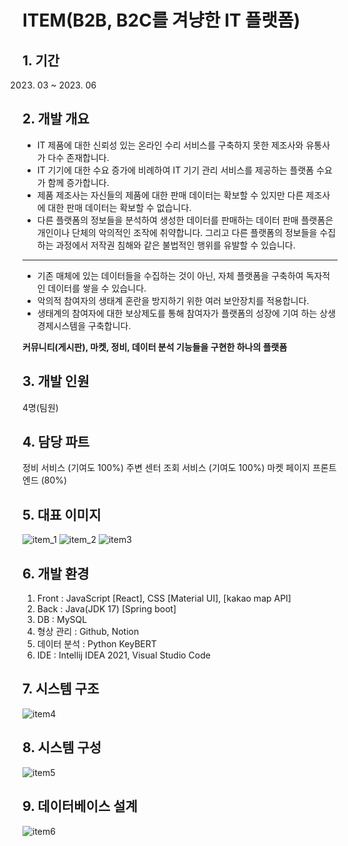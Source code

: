 # ITEM(B2B, B2C를 겨냥한 IT 플랫폼)  





          
      
## 1. 기간
2023. 03 ~ 2023. 06
## 2. 개발 개요
- IT 제품에 대한 신뢰성 있는 온라인 수리 서비스를 구축하지 못한 제조사와 유통사가 다수 존재합니다.
- IT 기기에 대한 수요 증가에 비례하여 IT 기기 관리 서비스를 제공하는 플랫폼 수요가 함께 증가합니다.
- 제품 제조사는 자신들의 제품에 대한 판매 데이터는 확보할 수 있지만 다른 제조사에 대한 판매 데이터는 확보할 수 없습니다.
- 다른 플랫폼의 정보들을 분석하여 생성한 데이터를 판매하는 데이터 판매 플랫폼은 개인이나 단체의 악의적인 조작에 취약합니다. 그리고 다른 플랫폼의 정보들을 수집하는 과정에서 저작권 침해와 같은 불법적인 행위를 유발할 수 있습니다.
---
+ 기존 매체에 있는 데이터들을 수집하는 것이 아닌, 자체 플랫폼을 구축하여 독자적인 데이터를 쌓을 수 있습니다.
+ 악의적 참여자의 생태계 혼란을 방지하기 위한 여러 보안장치를 적용합니다.
+ 생태계의 참여자에 대한 보상제도를 통해 참여자가 플랫폼의 성장에 기여 하는 상생 경제시스템을 구축합니다.

**커뮤니티(게시판), 마켓, 정비, 데이터 분석 기능들을 구현한 하나의 플랫폼**

## 3. 개발 인원
4명(팀원)

## 4. 담당 파트
정비 서비스 (기여도 100%)
주변 센터 조회 서비스 (기여도 100%)
마켓 페이지 프론트엔드 (80%)


## 5. 대표 이미지
![item_1](https://github.com/cjfals9626/ITEM_FRONT/assets/81482706/dc5e5aa9-7aa1-4a29-bddd-3f50e28bebaa)
![item_2](https://github.com/cjfals9626/ITEM_FRONT/assets/81482706/25c9418a-98f5-43f2-b1dc-c1945cb1db6a)
![item3](https://github.com/cjfals9626/ITEM_FRONT/assets/81482706/efe7d2c6-008d-4f28-97ce-b9e6e498fa2c)

## 6. 개발 환경
1. Front : JavaScript [React], CSS [Material UI], [kakao map API]
2. Back : Java(JDK 17) [Spring boot]
3. DB : MySQL
4. 형상 관리 : Github, Notion
5. 데이터 분석 : Python KeyBERT 
6. IDE : Intellij IDEA 2021, Visual Studio Code

## 7. 시스템 구조
![item4](https://github.com/cjfals9626/ITEM_FRONT/assets/81482706/64535292-3b0a-4b20-ae0b-aa89c37ef90a)

## 8. 시스템 구성
![item5](https://github.com/cjfals9626/ITEM_FRONT/assets/81482706/26b27a62-293d-41d1-bf30-cf74e6e8823e)

## 9. 데이터베이스 설계
![item6](https://github.com/cjfals9626/ITEM_FRONT/assets/81482706/2d663231-5340-42bf-b503-3930600116b5)
